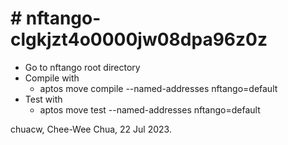 # # nftango-clgkjzt4o0000jw08dpa96z0z

* Go to nftango root directory
* Compile with
    * aptos move compile --named-addresses nftango=default
* Test with
    * aptos move test --named-addresses nftango=default

chuacw, Chee-Wee Chua,
22 Jul 2023.


